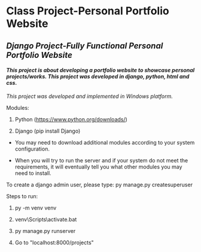 # Class Project-Personal Portfolio Website
 
 
 ## *Django Project-Fully Functional Personal Portfolio Website*
 
 #### *This project is about developing a portfolio website to showcase personal projects/works. This project was developed in django, python, html and css.*

*This project was developed and implemented in Windows platform.*

Modules:

1. Python (https://www.python.org/downloads/)

2. Django (pip install Django)

* You may need to download additional modules according to your system configuration.

* When you will try to run the server and if your system do not meet the requirements, it will eventually tell you what other modules you may need to install. 

To create a django admin user, please type: py manage.py createsuperuser

Steps to run:

1. py -m venv venv

2. venv\Scripts\activate.bat

3. py manage.py runserver

4. Go to "localhost:8000/projects"
